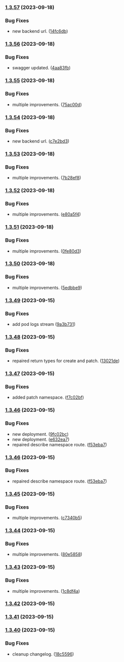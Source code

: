
### [1.3.57](https://github.com/mogenius/punq/compare/dev1.3.56...dev1.3.57) (2023-09-18)


### Bug Fixes

* new backend url. ([14fc6db](https://github.com/mogenius/punq/commit/14fc6db1f5640ce971e77da3e730cf5b89fa0745))

### [1.3.56](https://github.com/mogenius/punq/compare/dev1.3.55...dev1.3.56) (2023-09-18)


### Bug Fixes

* swagger updated. ([4aa83fb](https://github.com/mogenius/punq/commit/4aa83fb05b4bd9f08eb50be792d2912b2d3ea047))

### [1.3.55](https://github.com/mogenius/punq/compare/dev1.3.54...dev1.3.55) (2023-09-18)


### Bug Fixes

* multiple improvements. ([75ac00d](https://github.com/mogenius/punq/commit/75ac00d1d3c612623b8df4ef7e14c506d7d8b5b8))

### [1.3.54](https://github.com/mogenius/punq/compare/dev1.3.53...dev1.3.54) (2023-09-18)


### Bug Fixes

* new backend url. ([c7e2bd3](https://github.com/mogenius/punq/commit/c7e2bd3606761c61a697e5322df49c89572b5be8))

### [1.3.53](https://github.com/mogenius/punq/compare/dev1.3.52...dev1.3.53) (2023-09-18)


### Bug Fixes

* multiple improvements. ([7b28ef8](https://github.com/mogenius/punq/commit/7b28ef8005e55bbc9927802e5b901c1e81e8f897))

### [1.3.52](https://github.com/mogenius/punq/compare/dev1.3.51...dev1.3.52) (2023-09-18)


### Bug Fixes

* multiple improvements. ([e80a5f4](https://github.com/mogenius/punq/commit/e80a5f4c95068458fe56fe6a1d6e6d2ed4f71fa3))

### [1.3.51](https://github.com/mogenius/punq/compare/dev1.3.50...dev1.3.51) (2023-09-18)


### Bug Fixes

* multiple improvements. ([0fe80d3](https://github.com/mogenius/punq/commit/0fe80d3c31d6a00828aaf6997c4393f46fe92ff6))

### [1.3.50](https://github.com/mogenius/punq/compare/dev1.3.49...dev1.3.50) (2023-09-18)


### Bug Fixes

* multiple improvements. ([5edbbe9](https://github.com/mogenius/punq/commit/5edbbe911f1de970ca7ca78f36add7bf944d9bf6))

### [1.3.49](https://github.com/mogenius/punq/compare/dev1.3.48...dev1.3.49) (2023-09-15)


### Bug Fixes

* add pod logs stream ([9a3b731](https://github.com/mogenius/punq/commit/9a3b7310c227ec17dca3a822f64d288a2e602f6b))

### [1.3.48](https://github.com/mogenius/punq/compare/dev1.3.47...dev1.3.48) (2023-09-15)


### Bug Fixes

* repaired return types for create and patch. ([13021de](https://github.com/mogenius/punq/commit/13021de7f116e25b95836848ce2f791b51717c28))

### [1.3.47](https://github.com/mogenius/punq/compare/dev1.3.46...dev1.3.47) (2023-09-15)


### Bug Fixes

* added patch namespace. ([f7c02bf](https://github.com/mogenius/punq/commit/f7c02bf2e16c7440b84545e56c03552978b0914e))

### [1.3.46](https://github.com/mogenius/punq/compare/dev1.3.45...dev1.3.46) (2023-09-15)


### Bug Fixes

* new deployment. ([9fc02bc](https://github.com/mogenius/punq/commit/9fc02bc8d0b2316c11c6c688c84ec7763dc0c284))
* new deployment. ([e632ea7](https://github.com/mogenius/punq/commit/e632ea73a21019ba72fef1aebfea825922d06ec8))
* repaired describe namespace route. ([f53eba7](https://github.com/mogenius/punq/commit/f53eba7f4ec88716e2895b002b527cc5594efd82))

### [1.3.46](https://github.com/mogenius/punq/compare/dev1.3.45...dev1.3.46) (2023-09-15)


### Bug Fixes

* repaired describe namespace route. ([f53eba7](https://github.com/mogenius/punq/commit/f53eba7f4ec88716e2895b002b527cc5594efd82))

### [1.3.45](https://github.com/mogenius/punq/compare/dev1.3.44...dev1.3.45) (2023-09-15)


### Bug Fixes

* multiple improvements. ([c7340b5](https://github.com/mogenius/punq/commit/c7340b5d5681baf2fb2237949e9f0f12e3a24d98))

### [1.3.44](https://github.com/mogenius/punq/compare/dev1.3.43...dev1.3.44) (2023-09-15)


### Bug Fixes

* multiple improvements. ([80e5858](https://github.com/mogenius/punq/commit/80e5858aadcdaba86388305923cc5f98e2950b8a))

### [1.3.43](https://github.com/mogenius/punq/compare/dev1.3.42...dev1.3.43) (2023-09-15)


### Bug Fixes

* multiple improvements. ([1c8df4a](https://github.com/mogenius/punq/commit/1c8df4afc3f28dede33bd75ff349b17ea36b6bfd))

### [1.3.42](https://github.com/mogenius/punq/compare/dev1.3.41...dev1.3.42) (2023-09-15)

### [1.3.41](https://github.com/mogenius/punq/compare/dev1.3.40...dev1.3.41) (2023-09-15)

### [1.3.40](https://github.com/mogenius/punq/compare/dev1.3.39...dev1.3.40) (2023-09-15)


### Bug Fixes

* cleanup changelog. ([18c5596](https://github.com/mogenius/punq/commit/18c559627e678693b08bc353cbfa30c21682f191))
